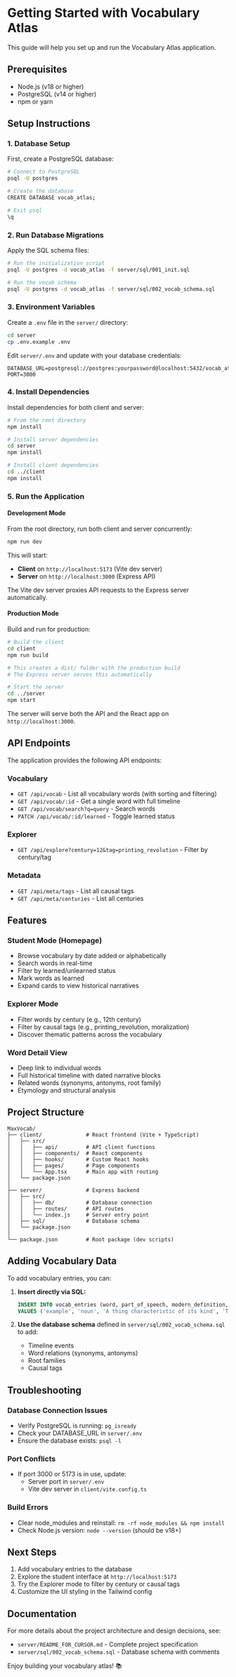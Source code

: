 # Getting Started with Vocabulary Atlas

This guide will help you set up and run the Vocabulary Atlas application.

## Prerequisites

- Node.js (v18 or higher)
- PostgreSQL (v14 or higher)
- npm or yarn

## Setup Instructions

### 1. Database Setup

First, create a PostgreSQL database:

```bash
# Connect to PostgreSQL
psql -U postgres

# Create the database
CREATE DATABASE vocab_atlas;

# Exit psql
\q
```

### 2. Run Database Migrations

Apply the SQL schema files:

```bash
# Run the initialization script
psql -U postgres -d vocab_atlas -f server/sql/001_init.sql

# Run the vocab schema
psql -U postgres -d vocab_atlas -f server/sql/002_vocab_schema.sql
```

### 3. Environment Variables

Create a `.env` file in the `server/` directory:

```bash
cd server
cp .env.example .env
```

Edit `server/.env` and update with your database credentials:

```
DATABASE_URL=postgresql://postgres:yourpassword@localhost:5432/vocab_atlas
PORT=3000
```

### 4. Install Dependencies

Install dependencies for both client and server:

```bash
# From the root directory
npm install

# Install server dependencies
cd server
npm install

# Install client dependencies
cd ../client
npm install
```

### 5. Run the Application

#### Development Mode

From the root directory, run both client and server concurrently:

```bash
npm run dev
```

This will start:
- **Client** on `http://localhost:5173` (Vite dev server)
- **Server** on `http://localhost:3000` (Express API)

The Vite dev server proxies API requests to the Express server automatically.

#### Production Mode

Build and run for production:

```bash
# Build the client
cd client
npm run build

# This creates a dist/ folder with the production build
# The Express server serves this automatically

# Start the server
cd ../server
npm start
```

The server will serve both the API and the React app on `http://localhost:3000`.

## API Endpoints

The application provides the following API endpoints:

### Vocabulary
- `GET /api/vocab` - List all vocabulary words (with sorting and filtering)
- `GET /api/vocab/:id` - Get a single word with full timeline
- `GET /api/vocab/search?q=query` - Search words
- `PATCH /api/vocab/:id/learned` - Toggle learned status

### Explorer
- `GET /api/explore?century=12&tag=printing_revolution` - Filter by century/tag

### Metadata
- `GET /api/meta/tags` - List all causal tags
- `GET /api/meta/centuries` - List all centuries

## Features

### Student Mode (Homepage)
- Browse vocabulary by date added or alphabetically
- Search words in real-time
- Filter by learned/unlearned status
- Mark words as learned
- Expand cards to view historical narratives

### Explorer Mode
- Filter words by century (e.g., 12th century)
- Filter by causal tags (e.g., printing_revolution, moralization)
- Discover thematic patterns across the vocabulary

### Word Detail View
- Deep link to individual words
- Full historical timeline with dated narrative blocks
- Related words (synonyms, antonyms, root family)
- Etymology and structural analysis

## Project Structure

```
MaxVocab/
├── client/              # React frontend (Vite + TypeScript)
│   ├── src/
│   │   ├── api/         # API client functions
│   │   ├── components/  # React components
│   │   ├── hooks/       # Custom React hooks
│   │   ├── pages/       # Page components
│   │   └── App.tsx      # Main app with routing
│   └── package.json
│
├── server/              # Express backend
│   ├── src/
│   │   ├── db/          # Database connection
│   │   ├── routes/      # API routes
│   │   └── index.js     # Server entry point
│   ├── sql/             # Database schema
│   └── package.json
│
└── package.json         # Root package (dev scripts)
```

## Adding Vocabulary Data

To add vocabulary entries, you can:

1. **Insert directly via SQL:**
   ```sql
   INSERT INTO vocab_entries (word, part_of_speech, modern_definition, usage_example, is_mastered)
   VALUES ('example', 'noun', 'A thing characteristic of its kind', 'This is an example sentence', false);
   ```

2. **Use the database schema** defined in `server/sql/002_vocab_schema.sql` to add:
   - Timeline events
   - Word relations (synonyms, antonyms)
   - Root families
   - Causal tags

## Troubleshooting

### Database Connection Issues
- Verify PostgreSQL is running: `pg_isready`
- Check your DATABASE_URL in `server/.env`
- Ensure the database exists: `psql -l`

### Port Conflicts
- If port 3000 or 5173 is in use, update:
  - Server port in `server/.env`
  - Vite dev server in `client/vite.config.ts`

### Build Errors
- Clear node_modules and reinstall: `rm -rf node_modules && npm install`
- Check Node.js version: `node --version` (should be v18+)

## Next Steps

1. Add vocabulary entries to the database
2. Explore the student interface at `http://localhost:5173`
3. Try the Explorer mode to filter by century or causal tags
4. Customize the UI styling in the Tailwind config

## Documentation

For more details about the project architecture and design decisions, see:
- `server/README_FOR_CURSOR.md` - Complete project specification
- `server/sql/002_vocab_schema.sql` - Database schema with comments

Enjoy building your vocabulary atlas! 📚

